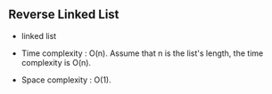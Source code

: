 ## Reverse Linked List

* linked list

* Time complexity : O(n). Assume that n is the list's length, the time complexity is O(n).

* Space complexity : O(1).

